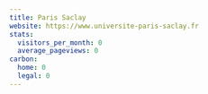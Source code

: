 ```yaml
---
title: Paris Saclay
website: https://www.universite-paris-saclay.fr
stats:
  visitors_per_month: 0
  average_pageviews: 0
carbon:
  home: 0
  legal: 0
---
```

